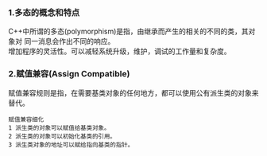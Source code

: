 ### 1.多态的概念和特点
C++中所谓的多态(polymorphism)是指，由继承而产生的相关的不同的类，其对象对 同一消息会作出不同的响应。<br>
增加程序的灵活性。可以减轻系统升级，维护，调试的工作量和复杂度。

### 2.赋值兼容(Assign Compatible)
赋值兼容规则是指，在需要基类对象的任何地方，都可以使用公有派生类的对象来替代。

[实现]: ./Polymorphism_1_AssignCompatible.cpp


```
赋值兼容细化
1 派生类的对象可以赋值给基类对象。 
2 派生类的对象可以初始化基类的引用。 
3 派生类对象的地址可以赋给指向基类的指针。
```

### 

